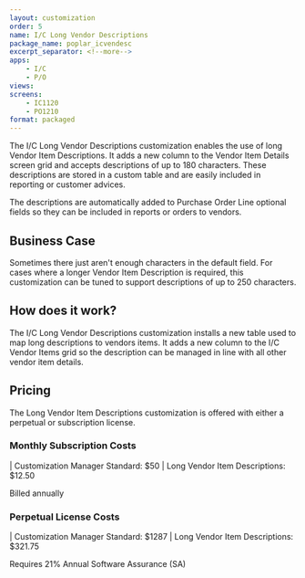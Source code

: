 ```yaml
---
layout: customization
order: 5
name: I/C Long Vendor Descriptions
package_name: poplar_icvendesc
excerpt_separator: <!--more-->
apps:
    - I/C
    - P/O
views:
screens:
    - IC1120
    - PO1210
format: packaged
---
```


The I/C Long Vendor Descriptions customization enables the use of
long Vendor Item Descriptions.  It adds a new column to the Vendor
Item Details screen grid and accepts descriptions of up to 180 characters.
These descriptions are stored in a custom table and are easily included
in reporting or customer advices. 

The descriptions are automatically added to Purchase Order Line optional
fields so they can be included in reports or orders to vendors.
<!--more-->

## Business Case

Sometimes there just aren't enough characters in the default field.  For
cases where a longer Vendor Item Description is required, this customization
can be tuned to support descriptions of up to 250 characters.

## How does it work?

The I/C Long Vendor Descriptions customization installs a new table used
to map long descriptions to vendors items. It adds a new column to the
I/C Vendor Items grid so the description can be managed in line with 
all other vendor item details.

## Pricing

The Long Vendor Item Descriptions customization is offered with either a
perpetual or subscription license.

### Monthly Subscription Costs

| Customization Manager Standard: $50
| Long Vendor Item Descriptions: $12.50

Billed annually

### Perpetual License Costs

| Customization Manager Standard: $1287
| Long Vendor Item Descriptions: $321.75

Requires 21% Annual Software Assurance (SA)
